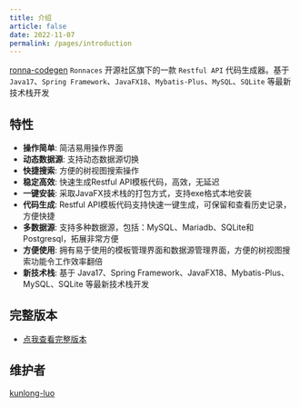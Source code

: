 ```yaml
---
title: 介绍
article: false
date: 2022-11-07
permalink: /pages/introduction
---
```


[ronna-codegen](https://github.com/ronnaces/ronna-codegen) `Ronnaces` 开源社区旗下的一款 `Restful API` 代码生成器。基于 `Java17`、`Spring Framework`、`JavaFX18`、`Mybatis-Plus`、`MySQL`、`SQLite` 等最新技术栈开发

## 特性

* **操作简单**: 简洁易用操作界面
* **动态数据源**: 支持动态数据源切换
* **快捷搜索**: 方便的树视图搜索操作
* **稳定高效**: 快速生成Restful API模板代码，高效，无延迟
* **一键安装**: 采取JavaFX技术栈的打包方式，支持exe格式本地安装
* **代码生成**: Restful API模板代码支持快速一键生成，可保留和查看历史记录，方便快捷
* **多数据源**: 支持多种数据源，包括：MySQL、Mariadb、SQLite和Postgresql，拓展非常方便
* **方便使用**: 拥有易于使用的模板管理界面和数据源管理界面，方便的树视图搜索功能令工作效率翻倍
* **新技术栈**: 基于 Java17、Spring Framework、JavaFX18、Mybatis-Plus、MySQL、SQLite 等最新技术栈开发

## 完整版本

- [点我查看完整版本](https://github.com/ronnaces/ronna-codegen)

## 维护者

[kunlong-luo](https://github.com/kunlong-luo)
